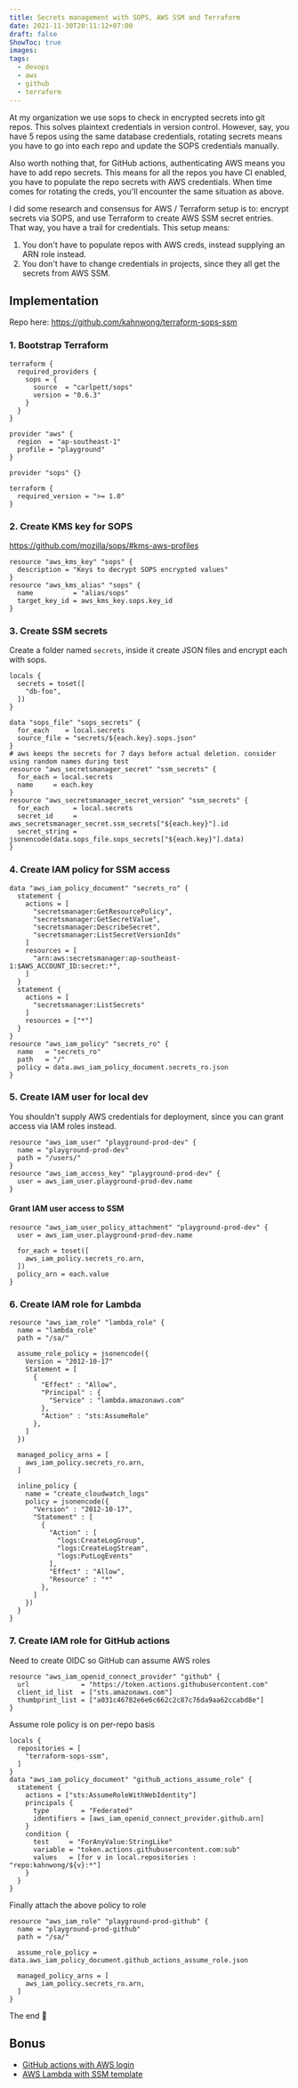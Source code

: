 ```yaml
---
title: Secrets management with SOPS, AWS SSM and Terraform
date: 2021-11-30T20:11:12+07:00
draft: false
ShowToc: true
images:
tags:
  - devops
  - aws
  - github
  - terraform
---
```


At my organization we use sops to check in encrypted secrets into git repos. This solves plaintext credentials in version control. However, say, you have 5 repos using the same database credentials, rotating secrets means you have to go into each repo and update the SOPS credentials manually.

Also worth nothing that, for GitHub actions, authenticating AWS means you have to add repo secrets. This means for all the repos you have CI enabled, you have to populate the repo secrets with AWS credentials. When time comes for rotating the creds, you'll encounter the same situation as above.

I did some research and consensus for AWS / Terraform setup is to: encrypt secrets via SOPS, and use Terraform to create AWS SSM secret entries. That way, you have a trail for credentials. This setup means:

1. You don't have to populate repos with AWS creds, instead supplying an ARN role instead.
2. You don't have to change credentials in projects, since they all get the secrets from AWS SSM.

## Implementation

Repo here: <https://github.com/kahnwong/terraform-sops-ssm>

### 1. Bootstrap Terraform

```hcl
terraform {
  required_providers {
    sops = {
      source  = "carlpett/sops"
      version = "0.6.3"
    }
  }
}

provider "aws" {
  region  = "ap-southeast-1"
  profile = "playground"
}

provider "sops" {}

terraform {
  required_version = ">= 1.0"
}
```

### 2. Create KMS key for SOPS

<https://github.com/mozilla/sops/#kms-aws-profiles>

```hcl
resource "aws_kms_key" "sops" {
  description = "Keys to decrypt SOPS encrypted values"
}
resource "aws_kms_alias" "sops" {
  name          = "alias/sops"
  target_key_id = aws_kms_key.sops.key_id
}
```

### 3. Create SSM secrets

Create a folder named `secrets`, inside it create JSON files and encrypt each with sops.

```hcl
locals {
  secrets = toset([
    "db-foo",
  ])
}

data "sops_file" "sops_secrets" {
  for_each    = local.secrets
  source_file = "secrets/${each.key}.sops.json"
}
# aws keeps the secrets for 7 days before actual deletion. consider using random names during test
resource "aws_secretsmanager_secret" "ssm_secrets" {
  for_each = local.secrets
  name     = each.key
}
resource "aws_secretsmanager_secret_version" "ssm_secrets" {
  for_each      = local.secrets
  secret_id     = aws_secretsmanager_secret.ssm_secrets["${each.key}"].id
  secret_string = jsonencode(data.sops_file.sops_secrets["${each.key}"].data)
}
```

### 4. Create IAM policy for SSM access

```hcl
data "aws_iam_policy_document" "secrets_ro" {
  statement {
    actions = [
      "secretsmanager:GetResourcePolicy",
      "secretsmanager:GetSecretValue",
      "secretsmanager:DescribeSecret",
      "secretsmanager:ListSecretVersionIds"
    ]
    resources = [
      "arn:aws:secretsmanager:ap-southeast-1:$AWS_ACCOUNT_ID:secret:*",
    ]
  }
  statement {
    actions = [
      "secretsmanager:ListSecrets"
    ]
    resources = ["*"]
  }
}
resource "aws_iam_policy" "secrets_ro" {
  name   = "secrets_ro"
  path   = "/"
  policy = data.aws_iam_policy_document.secrets_ro.json
}
```

### 5. Create IAM user for local dev

You shouldn't supply AWS credentials for deployment, since you can grant access via IAM roles instead.

```hcl
resource "aws_iam_user" "playground-prod-dev" {
  name = "playground-prod-dev"
  path = "/users/"
}
resource "aws_iam_access_key" "playground-prod-dev" {
  user = aws_iam_user.playground-prod-dev.name
}
```

#### Grant IAM user access to SSM

```hcl
resource "aws_iam_user_policy_attachment" "playground-prod-dev" {
  user = aws_iam_user.playground-prod-dev.name

  for_each = toset([
    aws_iam_policy.secrets_ro.arn,
  ])
  policy_arn = each.value
}
```

### 6. Create IAM role for Lambda

```hcl
resource "aws_iam_role" "lambda_role" {
  name = "lambda_role"
  path = "/sa/"

  assume_role_policy = jsonencode({
    Version = "2012-10-17"
    Statement = [
      {
        "Effect" : "Allow",
        "Principal" : {
          "Service" : "lambda.amazonaws.com"
        },
        "Action" : "sts:AssumeRole"
      },
    ]
  })

  managed_policy_arns = [
    aws_iam_policy.secrets_ro.arn,
  ]

  inline_policy {
    name = "create_cloudwatch_logs"
    policy = jsonencode({
      "Version" : "2012-10-17",
      "Statement" : [
        {
          "Action" : [
            "logs:CreateLogGroup",
            "logs:CreateLogStream",
            "logs:PutLogEvents"
          ],
          "Effect" : "Allow",
          "Resource" : "*"
        },
      ]
    })
  }
}
```

### 7. Create IAM role for GitHub actions

Need to create OIDC so GitHub can assume AWS roles

```hcl
resource "aws_iam_openid_connect_provider" "github" {
  url             = "https://token.actions.githubusercontent.com"
  client_id_list  = ["sts.amazonaws.com"]
  thumbprint_list = ["a031c46782e6e6c662c2c87c76da9aa62ccabd8e"]
}
```

Assume role policy is on per-repo basis

```hcl
locals {
  repositories = [
    "terraform-sops-ssm",
  ]
}
data "aws_iam_policy_document" "github_actions_assume_role" {
  statement {
    actions = ["sts:AssumeRoleWithWebIdentity"]
    principals {
      type        = "Federated"
      identifiers = [aws_iam_openid_connect_provider.github.arn]
    }
    condition {
      test     = "ForAnyValue:StringLike"
      variable = "token.actions.githubusercontent.com:sub"
      values   = [for v in local.repositories : "repo:kahnwong/${v}:*"]
    }
  }
}
```

Finally attach the above policy to role

```hcl
resource "aws_iam_role" "playground-prod-github" {
  name = "playground-prod-github"
  path = "/sa/"

  assume_role_policy = data.aws_iam_policy_document.github_actions_assume_role.json

  managed_policy_arns = [
    aws_iam_policy.secrets_ro.arn,
  ]
}
```

The end 🎉

## Bonus

- [GitHub actions with AWS login](https://github.com/kahnwong/terraform-sops-ssm/blob/master/.github/workflows/deploy.yml)
- [AWS Lambda with SSM template](https://github.com/kahnwong/terraform-sops-ssm/tree/master/app)
